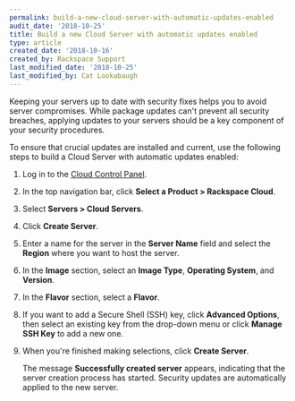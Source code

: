 ```yaml
---
permalink: build-a-new-cloud-server-with-automatic-updates-enabled
audit_date: '2018-10-25'
title: Build a new Cloud Server with automatic updates enabled
type: article
created_date: '2018-10-16'
created_by: Rackspace Support
last_modified_date: '2018-10-25'
last_modified_by: Cat Lookabaugh
---
```


Keeping your servers up to date with security fixes helps you to avoid server
compromises. While package updates can't prevent all security breaches,
applying updates to your servers should be a key component of your security
procedures.

To ensure that crucial updates are installed and current, use the following
steps to build a Cloud Server with automatic updates enabled:

1. Log in to the [Cloud Control Panel](https://login.rackspace.com).
2. In the top navigation bar, click **Select a Product > Rackspace Cloud**.
2. Select **Servers > Cloud Servers**.
3. Click **Create Server**.
4. Enter a name for the server in the **Server Name** field and select the
   **Region** where you want to host the server.
5. In the **Image** section, select an **Image Type**, **Operating System**,
   and **Version**.
6. In the **Flavor** section, select a **Flavor**.
7. If you want to add a Secure Shell (SSH) key, click **Advanced Options**,
   then select an existing key from the drop-down menu or click **Manage SSH
   Key** to add a new one.
7. When you're finished making selections, click **Create Server**.

    The message **Successfully created server** appears, indicating that the
    server creation process has started. Security updates are automatically
    applied to the new server.
